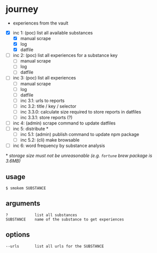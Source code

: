 # journey
- experiences from the vault

- [x] inc 1: (poc) list all available substances
  - [x] manual scrape
  - [x] log
  - [x] datfile
- [ ] inc 2: (poc) list all experiences for a substance key
  - [ ] manual scrape
  - [ ] log
  - [ ] datfile
- [ ] inc 3: (poc) list all experiences
  - [ ] manual scrape
  - [ ] log
  - [ ] datfile
  - [ ] inc 3.1: urls to reports
  - [ ] inc 3.2: title / key / selector 
  - [ ] inc 3.3.0: calculate size required to store reports in datfiles
  - [ ] inc 3.3.1: store reports (?)
- [ ] inc 4: (admin) scrape command to update datfiles
- [ ] inc 5: distribute *
  - [ ] inc 5.1: (admin) publish command to update npm package
  - [ ] inc 5.2: (cli) make browsable
- [ ] inc 6: word frequency by substance analysis

\* _storage size must not be unreasonable (e.g. `fortune` brew package is 3.6MB)_

## usage

```
$ smokem SUBSTANCE
```

## arguments
```
?            list all substances
SUBSTANCE    name of the substance to get experiences
```

## options
```
--urls       list all urls for the SUBSTANCE
```
